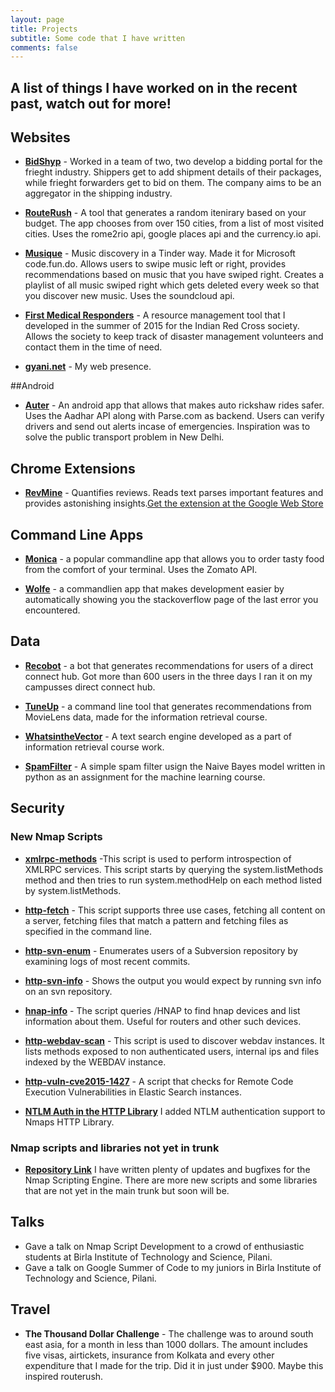 ```yaml
---
layout: page
title: Projects
subtitle: Some code that I have written
comments: false
---
```


A list of things I have worked on in the recent past, watch out for more!
--- 

## Websites

- **[BidShyp](http://bidshyp.com)** - Worked in a team of two, two develop a bidding portal for the frieght industry. Shippers get to add shipment details of their packages, while frieght forwarders get to bid on them. The company aims to be an aggregator in the shipping industry.

-  **[RouteRush](http://routerush.me)** - A tool that generates a random itenirary based on your budget. The app chooses from over 150 cities, from a list of most visited cities. Uses the rome2rio api, google places api and the currency.io api.

- **[Musique](http://lamusique.ml)** - Music discovery in a Tinder way. Made it for Microsoft code.fun.do. Allows users to swipe music left or right, provides recommendations based on music that you have swiped right. Creates a playlist of all music swiped right which gets deleted every week so that you discover new music. Uses the soundcloud api.

-  **[First Medical Responders](http://fmr-ircs.in)** - A resource management tool that I developed in the summer of 2015 for the Indian Red Cross society. Allows the society to keep track of disaster management volunteers and contact them in the time of need.

- **[gyani.net](http://gyani.net)** - My web presence.

##Android

- **[Auter](https://github.com/Zephrys/Auter)** - An android app that allows that makes auto rickshaw rides safer. Uses the Aadhar API along with Parse.com as backend. Users can verify drivers and send out alerts incase of emergencies. Inspiration was to solve the public transport problem in New Delhi.

## Chrome Extensions

- **[RevMine](http://revmine.tk)** - Quantifies reviews. Reads text parses important features and provides astonishing insights.[Get the extension at the Google Web Store](https://chrome.google.com/webstore/detail/revmine/inmjjendcicpkopjimcmakbiafkgjddb)

## Command Line Apps

- **[Monica](https://github.com/Zephrys/Monica)** - a popular commandline app that allows you to order tasty food from the comfort of your terminal. Uses the Zomato API.

- **[Wolfe](https://github.com/h4ck3rk3y/wolfe)** - a commandlien app that makes development easier by automatically showing you the stackoverflow page of the last error you encountered.

## Data

- **[Recobot](htps://github.com/h4ck3rk3y/recobot)** - a bot that generates recommendations for users of a direct connect hub. Got more than 600 users in the three days I ran it on my campusses direct connect hub.

- **[TuneUp](https://github.com/psdh/tuneup)** - a command line tool that generates recommendations from MovieLens data, made for the information retrieval course.

- **[WhatsintheVector](https://github.com/psdh/WhatsintheVector)** - A text search engine developed as a part of information retrieval course work.

- **[SpamFilter](htps:/github.com/h4ck3rk3y/SpamFilter)** - A simple spam filter usign the Naive Bayes model written in python as an assignment for the machine learning course.

## Security

### New Nmap Scripts

- **[xmlrpc-methods](https://nmap.org/nsedoc/scripts/xmlrpc-methods.html)** -This script is used to perform introspection of XMLRPC services. This script starts by querying the system.listMethods method and then tries to run system.methodHelp on each method listed by system.listMethods.

- **[http-fetch](https://nmap.org/nsedoc/scripts/http-fetch.html)** - This script supports three use cases, fetching all content on a server, fetching files that match a pattern and fetching files as specified in the command line.

- **[http-svn-enum](https://nmap.org/nsedoc/scripts/http-svn-enum.html)** - Enumerates users of a Subversion repository by examining logs of most recent commits.

- **[http-svn-info](https://nmap.org/nsedoc/scripts/http-svn-info.html)** - Shows the output you would expect by running svn info on an svn repository.

- **[hnap-info](https://nmap.org/nsedoc/scripts/http-svn-info.html)** - The script queries /HNAP to find hnap devices and list information about them. Useful for routers and other such devices.

- **[http-webdav-scan](https://nmap.org/nsedoc/scripts/http-webdav-scan.html)** - This script is used to discover webdav instances. It lists methods exposed to non authenticated users, internal ips and files indexed by the WEBDAV instance.

- **[http-vuln-cve2015-1427](https://nmap.org/nsedoc/scripts/http-vuln-cve2015-1427.html)** - A script that checks for Remote Code Execution Vulnerabilities in Elastic Search instances.

- **[NTLM Auth in the HTTP Library](https://nmap.org/nsedoc/lib/http.html)** I added NTLM authentication support to Nmaps HTTP Library.

### Nmap scripts and libraries not yet in trunk

- **[Repository Link](https://svn.nmap.org/nmap-exp/gyani/)** I have written plenty of updates and bugfixes for the Nmap Scripting Engine. There are more new scripts and some libraries that are not yet in the main trunk but soon will be.

## Talks

- Gave a talk on Nmap Script Development to a crowd of enthusiastic students at Birla Institute of Technology and Science, Pilani.
- Gave a talk on Google Summer of Code to my juniors in Birla Institute of Technology and Science, Pilani.

## Travel

- **The Thousand Dollar Challenge** - The challenge was to around south east asia, for a month in less than 1000 dollars. The amount includes five visas, airtickets, insurance from Kolkata and every other expenditure that I made for the trip. Did it in just under $900. Maybe this inspired routerush.